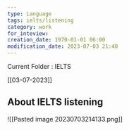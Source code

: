 ```yaml
---
type: Language
tags: ielts/listening
category: work
for_inteview: 
creation_date: 1970-01-01 06:00
modification_date: 2023-07-03 21:40
---
```


  
Current Folder : IELTS




[[03-07-2023]]

## About IELTS listening 

![[Pasted image 20230703214133.png]]

